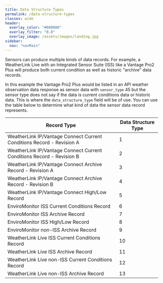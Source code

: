 ```yaml
---
title: Data Structure Types
permalink: /data-structure-types
classes: wide
header:
  overlay_color: "#000000"
  overlay_filter: "0.0"
  overlay_image: /assets/images/landing.jpg
sidebar:
  nav: "navMain"
---
```


Sensors can produce multiple kinds of data records. For example, a WeatherLink Live with an Integrated Sensor Suite (ISS) like a Vantage Pro2 Plus will produce both current condition as well as historic "archive" data records.

In this example the Vantage Pro2 Plus would be listed in an API weather observation data response as sensor data with `sensor_type` 45 but the sensor type does not say if the data is current conditions data or historic data. This is where the `data_structure_type` field will be of use. You can use the table below to determine what kind of data the sensor data record represents.

Record Type|Data Structure Type
-|-
WeatherLink IP/Vantage Connect Current Conditions Record - Revision A|1
WeatherLink IP/Vantage Connect Current Conditions Record - Revision B|2
WeatherLink IP/Vantage Connect Archive Record - Revision A|3
WeatherLink IP/Vantage Connect Archive Record - Revision B|4
WeatherLink IP/Vantage Connect High/Low Record|5
EnviroMonitor ISS Current Conditions Record|6
EnviroMonitor ISS Archive Record|7
EnviroMonitor ISS High/Low Record|8
EnviroMonitor non-ISS Archive Record|9
WeatherLink Live ISS Current Conditions Record|10
WeatherLink Live ISS Archive Record|11
WeatherLink Live non-ISS Current Conditions Record|12
WeatherLink Live non-ISS Archive Record|13
